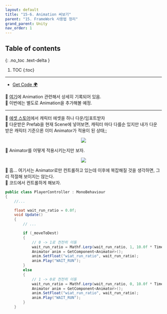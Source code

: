 ```yaml
---
layout: default
title: "15-6. Animation 써보기"
parent: "15. FrameWork 사용법 정리"
grand_parent: Unity
nav_order: 1
---
```


## Table of contents
{: .no_toc .text-delta }

1. TOC
{:toc}

---

* [Get Code 🌍](https://github.com/EasyCoding-7/unity_tutorials/tree/15.1)

🍂 [여기](https://taehyungs-programming-blog.github.io/blog/docs/unity/2022-03-18-Unity-7-1/)에 Animation 관련해서 상세히 기록되어 있음.<br>
🍂 이번에는 별도로 Animation을 추가해볼 예정.

---

🍂 [에셋 스토어](https://assetstore.unity.com/packages/3d/characters/anime-character-megumi-free-highschoolstudent-contain-vrm-188711)에서 캐릭터 에셋을 하나 다운/임포트받자<br>
🍂 다운받은 Prefab을 현재 Scene에 넣어보면, 캐릭터 마다 다를순 있지만 내가 다운 받은 캐릭터 기준으론 이미 Animator가 적용이 된 상태;;

<p align="center">
  <img src="https://taehyungs-programming-blog.github.io/blog/assets/images/csharp/unity/unity-15-6-1.png"/>
</p>

🍂 Animator를 어떻게 적용시키는지만 보자.<br>

<p align="center">
  <img src="https://taehyungs-programming-blog.github.io/blog/assets/images/csharp/unity/unity-15-6-2.png"/>
</p>

🍂 흠... 여기서는 Animator로만 컨트롤하고 있는데 이후에 복잡해질 것을 생각하면, 그리 적절해 보이지는 않는다.<br>
🍂 코드에서 컨트롤하게 해보자.

```csharp
public class PlayerController : MonoBehaviour
{
    //...

	float wait_run_ratio = 0.0f;
	void Update()
	{
		// ...

		if (_moveToDest)
		{
			// 0 -> 1로 천천히 이동
			wait_run_ratio = Mathf.Lerp(wait_run_ratio, 1, 10.0f * Time.deltaTime);
			Animator anim = GetComponent<Animator>();
			anim.SetFloat("wiat_run_ratio", wait_run_ratio);
			anim.Play("WAIT_RUN");
		}
        else
        {
			// 1 -> 0로 천천히 이동
			wait_run_ratio = Mathf.Lerp(wait_run_ratio, 0, 10.0f * Time.deltaTime);
			Animator anim = GetComponent<Animator>();
			anim.SetFloat("wiat_run_ratio", wait_run_ratio);
			anim.Play("WAIT_RUN");
		}
	}
```
